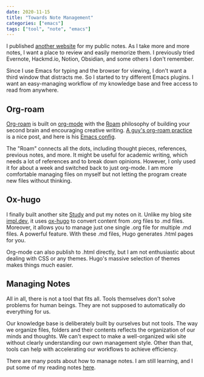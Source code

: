 ```yaml
---
date: 2020-11-15
title: "Towards Note Management"
categories: ["emacs"]
tags: ["tool", "note", "emacs"]
---
```


I published [another website](https://study.impl.dev) for my public notes.
As I take more and more notes,
I want a place to review and easily memorize them.
I previously tried Evernote, Hackmd.io, Notion,
Obsidian, and some others I don't remember.

Since I use Emacs for typing and the browser for viewing,
I don't want a third window that distracts me.
So I started to try different Emacs plugins.
I want an easy-managing workflow of my knowledge base 
and free access to read from anywhere.

## Org-roam

[Org-roam](https://www.orgroam.com/)
is built on [org-mode](https://orgmode.org/)
with the [Roam](https://roamresearch.com/) philosophy of
building your second brain and encouraging creative writing.
[A guy's org-roam practice](https://www.alexkehayias.com/essays/zettelkasten-setup/)
is a nice post, and here is his
[Emacs config](https://github.com/alexkehayias/emacs.d/blob/60edaa6cd5cc4876b489fc8f2b57d2ac4726645b/init.el#L774).

The "Roam" connects all the dots, including thought pieces,
references, previous notes, and more.
It might be useful for academic writing, which needs a lot of 
references and to break down opinions.
However, I only used it for about a week and switched back to 
just org-mode.
I am more comfortable managing files on myself 
but not letting the program create new files without thinking.

## Ox-hugo

I finally built another site [Study](https://study.impl.dev) 
and put my notes on it.
Unlike my blog site [impl.dev](https://impl.dev),
it uses [ox-hugo](https://ox-hugo.scripter.co/) to convert 
content from .org files to .md files.
Moreover, it allows you to manage just one single .org file
for multiple .md files. A powerful feature.
With these .md files, Hugo generates .html pages for you.

Org-mode can also publish to .html directly,
but I am not enthusiastic about dealing with CSS or any themes.
Hugo's massive selection of themes makes things much easier.


## Managing Notes

All in all, there is not a tool that fits all.
Tools themselves don't solve problems for human beings. 
They are not supposed to automatically do everything for us.

Our knowledge base is deliberately built by ourselves but not tools.
The way we organize files, folders and their contents reflects
the organization of our minds and thoughts.
We can't expect to make a well-organized wiki site 
without clearly understanding our own management style.
Other than that,
tools can help with accelerating our workflows to achieve efficiency.

There are many posts about how to manage notes.
I am still learning,
and I put some of my reading notes [here](https://study.impl.dev/writing/note-management/).
